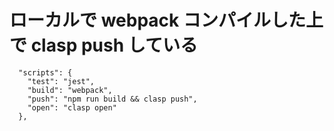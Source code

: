 # ローカルで webpack コンパイルした上で clasp push している

```
  "scripts": {
    "test": "jest",
    "build": "webpack",
    "push": "npm run build && clasp push",
    "open": "clasp open"
  },
```
